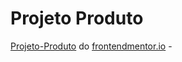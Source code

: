 # Projeto Produto
 [Projeto-Produto](https://luizfelipe0413.github.io/Projeto-Produto/) do [frontendmentor.io](https://www.frontendmentor.io/) - 
